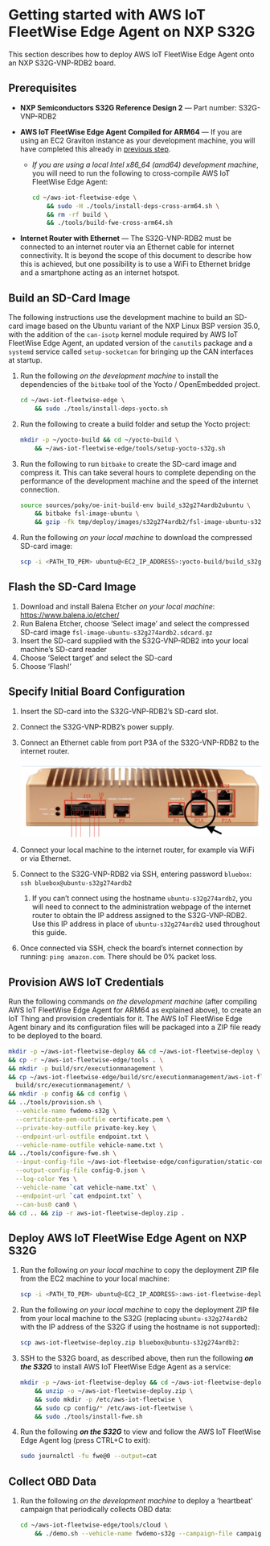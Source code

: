 # Getting started with AWS IoT FleetWise Edge Agent on NXP S32G

This section describes how to deploy AWS IoT FleetWise Edge Agent onto an NXP S32G-VNP-RDB2 board.

## Prerequisites

- **NXP Semiconductors S32G Reference Design 2** — Part number: S32G-VNP-RDB2
- **AWS IoT FleetWise Edge Agent Compiled for ARM64** — If you are using an EC2 Graviton instance as
  your development machine, you will have completed this already in
  [previous step](./edge-agent-dev-guide.md#compile-aws-iot-fleetwise-edge-agent-software).

  - _If you are using a local Intel x86_64 (amd64) development machine_, you will need to run the
    following to cross-compile AWS IoT FleetWise Edge Agent:

    ```bash
    cd ~/aws-iot-fleetwise-edge \
        && sudo -H ./tools/install-deps-cross-arm64.sh \
        && rm -rf build \
        && ./tools/build-fwe-cross-arm64.sh
    ```

- **Internet Router with Ethernet** — The S32G-VNP-RDB2 must be connected to an internet router via
  an Ethernet cable for internet connectivity. It is beyond the scope of this document to describe
  how this is achieved, but one possibility is to use a WiFi to Ethernet bridge and a smartphone
  acting as an internet hotspot.

## Build an SD-Card Image

The following instructions use the development machine to build an SD-card image based on the Ubuntu
variant of the NXP Linux BSP version 35.0, with the addition of the `can-isotp` kernel module
required by AWS IoT FleetWise Edge Agent, an updated version of the `canutils` package and a
`systemd` service called `setup-socketcan` for bringing up the CAN interfaces at startup.

1. Run the following _on the development machine_ to install the dependencies of the `bitbake` tool
   of the Yocto / OpenEmbedded project.

   ```bash
   cd ~/aws-iot-fleetwise-edge \
       && sudo ./tools/install-deps-yocto.sh
   ```

1. Run the following to create a build folder and setup the Yocto project:

   ```bash
   mkdir -p ~/yocto-build && cd ~/yocto-build \
       && ~/aws-iot-fleetwise-edge/tools/setup-yocto-s32g.sh
   ```

1. Run the following to run `bitbake` to create the SD-card image and compress it. This can take
   several hours to complete depending on the performance of the development machine and the speed
   of the internet connection.

   ```bash
   source sources/poky/oe-init-build-env build_s32g274ardb2ubuntu \
       && bitbake fsl-image-ubuntu \
       && gzip -fk tmp/deploy/images/s32g274ardb2/fsl-image-ubuntu-s32g274ardb2.sdcard
   ```

1. Run the following _on your local machine_ to download the compressed SD-card image:

   ```bash
   scp -i <PATH_TO_PEM> ubuntu@<EC2_IP_ADDRESS>:yocto-build/build_s32g274ardb2ubuntu/tmp/deploy/images/s32g274ardb2/fsl-image-ubuntu-s32g274ardb2.sdcard.gz .
   ```

## Flash the SD-Card Image

1. Download and install Balena Etcher _on your local machine_: https://www.balena.io/etcher/
1. Run Balena Etcher, choose ‘Select image’ and select the compressed SD-card image
   `fsl-image-ubuntu-s32g274ardb2.sdcard.gz`
1. Insert the SD-card supplied with the S32G-VNP-RDB2 into your local machine’s SD-card reader
1. Choose ‘Select target’ and select the SD-card
1. Choose ‘Flash!’

## Specify Initial Board Configuration

1. Insert the SD-card into the S32G-VNP-RDB2’s SD-card slot.
1. Connect the S32G-VNP-RDB2’s power supply.
1. Connect an Ethernet cable from port P3A of the S32G-VNP-RDB2 to the internet router.

   ![](./images/s32g_golden_box.png)

1. Connect your local machine to the internet router, for example via WiFi or via Ethernet.
1. Connect to the S32G-VNP-RDB2 via SSH, entering password `bluebox`:
   `ssh bluebox@ubuntu-s32g274ardb2`
   1. If you can’t connect using the hostname `ubuntu-s32g274ardb2`, you will need to connect to the
      administration webpage of the internet router to obtain the IP address assigned to the
      S32G-VNP-RDB2. Use this IP address in place of `ubuntu-s32g274ardb2` used throughout this
      guide.
1. Once connected via SSH, check the board’s internet connection by running: `ping amazon.com`.
   There should be 0% packet loss.

## Provision AWS IoT Credentials

Run the following commands _on the development machine_ (after compiling AWS IoT FleetWise Edge
Agent for ARM64 as explained above), to create an IoT Thing and provision credentials for it. The
AWS IoT FleetWise Edge Agent binary and its configuration files will be packaged into a ZIP file
ready to be deployed to the board.

```bash
mkdir -p ~/aws-iot-fleetwise-deploy && cd ~/aws-iot-fleetwise-deploy \
&& cp -r ~/aws-iot-fleetwise-edge/tools . \
&& mkdir -p build/src/executionmanagement \
&& cp ~/aws-iot-fleetwise-edge/build/src/executionmanagement/aws-iot-fleetwise-edge \
  build/src/executionmanagement/ \
&& mkdir -p config && cd config \
&& ../tools/provision.sh \
  --vehicle-name fwdemo-s32g \
  --certificate-pem-outfile certificate.pem \
  --private-key-outfile private-key.key \
  --endpoint-url-outfile endpoint.txt \
  --vehicle-name-outfile vehicle-name.txt \
&& ../tools/configure-fwe.sh \
  --input-config-file ~/aws-iot-fleetwise-edge/configuration/static-config.json \
  --output-config-file config-0.json \
  --log-color Yes \
  --vehicle-name `cat vehicle-name.txt` \
  --endpoint-url `cat endpoint.txt` \
  --can-bus0 can0 \
&& cd .. && zip -r aws-iot-fleetwise-deploy.zip .
```

## Deploy AWS IoT FleetWise Edge Agent on NXP S32G

1. Run the following _on your local machine_ to copy the deployment ZIP file from the EC2 machine to
   your local machine:

   ```bash
   scp -i <PATH_TO_PEM> ubuntu@<EC2_IP_ADDRESS>:aws-iot-fleetwise-deploy/aws-iot-fleetwise-deploy.zip .
   ```

1. Run the following _on your local machine_ to copy the deployment ZIP file from your local machine
   to the S32G (replacing `ubuntu-s32g274ardb2` with the IP address of the S32G if using the
   hostname is not supported):

   ```bash
   scp aws-iot-fleetwise-deploy.zip bluebox@ubuntu-s32g274ardb2:
   ```

1. SSH to the S32G board, as described above, then run the following **_on the S32G_** to install
   AWS IoT FleetWise Edge Agent as a service:

   ```bash
   mkdir -p ~/aws-iot-fleetwise-deploy && cd ~/aws-iot-fleetwise-deploy \
       && unzip -o ~/aws-iot-fleetwise-deploy.zip \
       && sudo mkdir -p /etc/aws-iot-fleetwise \
       && sudo cp config/* /etc/aws-iot-fleetwise \
       && sudo ./tools/install-fwe.sh
   ```

1. Run the following **_on the S32G_** to view and follow the AWS IoT FleetWise Edge Agent log
   (press CTRL+C to exit):

   ```bash
   sudo journalctl -fu fwe@0 --output=cat
   ```

## Collect OBD Data

1. Run the following _on the development machine_ to deploy a ‘heartbeat’ campaign that periodically
   collects OBD data:

   ```bash
   cd ~/aws-iot-fleetwise-edge/tools/cloud \
       && ./demo.sh --vehicle-name fwdemo-s32g --campaign-file campaign-obd-heartbeat.json
   ```

